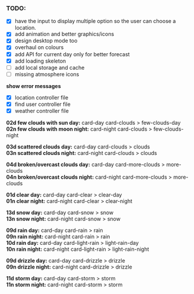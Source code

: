 ### TODO:

- [x] have the input to display multiple option so the user can choose a location.
- [x] add animation and better graphics/icons
- [x] design desktop mode too
- [x] overhaul on colours
- [x] add API for current day only for better forecast
- [x] add loading skeleton
- [ ] add local storage and cache
- [ ] missing atmosphere icons

**show error messages**

- [x] location controller file
- [x] find user controller file
- [x] weather controller file

**02d few clouds with sun day:** card-day card-clouds > few-clouds-day<br/>
**02n few clouds with moon night:** card-night card-clouds > few-clouds-night<br/>

**03d scattered clouds day:** card-day card-clouds > clouds<br/>
**03n scattered clouds night:** card-night card-clouds > clouds<br/>

**04d broken/overcast clouds day:** card-day card-more-clouds > more-clouds<br/>
**04n broken/overcast clouds night:** card-night card-more-clouds > more-clouds<br/>

**01d clear day:** card-day card-clear > clear-day<br/>
**01n clear night:** card-night card-clear > clear-night<br/>

**13d snow day:** card-day card-snow > snow<br/>
**13n snow night:** card-night card-snow > snow<br/>

**09d rain day:** card-day card-rain > rain<br/>
**09n rain night:** card-night card-rain > rain<br/>
**10d rain day:** card-day card-light-rain > light-rain-day<br/>
**10n rain night:** card-night card-light-rain > light-rain-night<br/>

**09d drizzle day:** card-day card-drizzle > drizzle<br/>
**09n drizzle night:** card-night card-drizzle > drizzle<br/>

**11d storm day:** card-day card-storm > storm<br/>
**11n storm night:** card-night card-storm > storm<br/>

